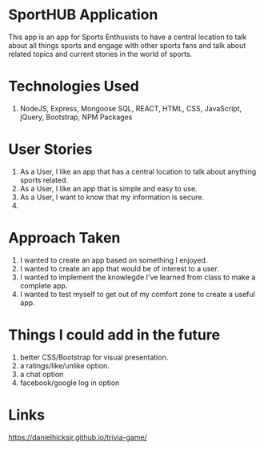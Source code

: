 # SportHUB Application
This app is an app for Sports Enthusists to have a central location to talk about all things sports and engage with other sports fans and talk about related topics and current stories in the world of sports. 

# Technologies Used

1. NodeJS, Express, Mongoose SQL, REACT, HTML, CSS, JavaScript, jQuery, Bootstrap, NPM Packages
# User Stories

1. As a User, I like an app that has a central location to talk about anything sports related. 
2. As a User, I like an app that is simple and easy to use.
3. As a User, I want to know that my information is secure.
4.   

# Approach Taken

1. I wanted to create an app based on something I enjoyed.
2. I wanted to create an app that would be of interest to a user.  
3. I wanted to implement the knowlegde I've learned from class to make a complete app.
4. I wanted to test myself to get out of my comfort zone to create a useful app.

 
# Things I could add in the future 

1. better CSS/Bootstrap for visual presentation.
2. a ratings/like/unlike option.
3. a chat option 
4. facebook/google log in option


# Links

https://danielhicksjr.github.io/trivia-game/


